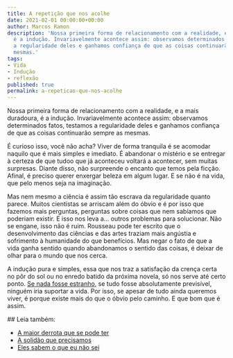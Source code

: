 ```yaml
---
title: A repetição que nos acolhe
date: 2021-02-01 00:00:00+00:00
author: Marcos Ramon
description: 'Nossa primeira forma de relacionamento com a realidade, e a mais duradoura,
  é a indução. Invariavelmente acontece assim: observamos determinados fatos, testamos
  a regularidade deles e ganhamos confiança de que as coisas continuarão sempre as
  mesmas.'
tags:
- Vida
- Indução
- reflexão
published: true
permalink: a-repeticao-que-nos-acolhe
---
```

Nossa primeira forma de relacionamento com a realidade, e a mais duradoura, é a indução. Invariavelmente acontece assim: observamos determinados fatos, testamos a regularidade deles e ganhamos confiança de que as coisas continuarão sempre as mesmas.

É curioso isso, você não acha? Viver de forma tranquila é se acomodar naquilo que é mais simples e imediato. É abandonar o mistério e se entregar à certeza de que tudoo  que já aconteceu voltará a acontecer, sem muitas surpresas. Diante disso, não surpreende o encanto que temos pela ficção. Afinal, é preciso querer enxergar beleza em algum lugar. E se não é na vida, que pelo menos seja na imaginação.

Mas nem mesmo a ciência é assim tão escrava da regularidade quanto parece. Muitos cientistas se arriscam além do óbvio e é por isso que fazemos mais perguntas, perguntas sobre coisas que nem sabíamos que poderiam existir. E isso nos leva a... outros problemas para solucionar. Não se engane, isso não é ruim. Rousseau pode ter escrito que o desenvolvimento das ciências e das artes traziam mais angústia e sofrimento à humanidade do que benefícios. Mas negar o fato de que a vida ganha sentido quando abandonamos o sentido das coisas, é deixar de olhar para o mundo que  nos cerca. 

A indução pura e simples, essa que nos traz a satisfação da crença certa no pôr do sol ou no enredo batido da próxima novela, só nos serve até certo ponto. [Se nada fosse estranho](https://marcosramon.net/blog/coisas-estranhas-acontecem), se tudo fosse absolutamente previsível, ninguém iria suportar a vida. Por isso, se apesar de tudo ainda queremos viver, é porque existe mais do que o óbvio pelo caminho. E que bom que é assim.

<div class="leia-tambem" markdown="1">
## Leia também:

- <a href="/a-maior-derrota-que-se-pode-ter">A maior derrota que se pode ter</a>
- <a href="/a-solidao-que-precisamos">A solidão que precisamos</a>
- <a href="/eles-sabem-o-que-eu-nao-sei">Eles sabem o que eu não sei</a>
</div>
